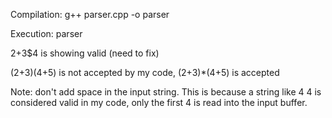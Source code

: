 Compilation:
g++ parser.cpp -o parser

Execution:
parser

2+3$4 is showing valid (need to fix)

(2+3)(4+5) is not accepted by my code, (2+3)\*(4+5) is accepted

Note: don't add space in the input string.
This is because a string like 4 4 is considered valid in my code, only the first 4 is read into the input buffer.

